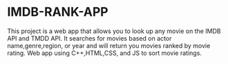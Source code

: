 # IMDB-RANK-APP
This project is a web app that allows you to look up any movie on the IMDB API and TMDD API.
It searches for movies based on actor name,genre,region, or year and will return you movies ranked by movie rating.
Web app using C++,HTML,CSS, and JS to sort movie ratings.

